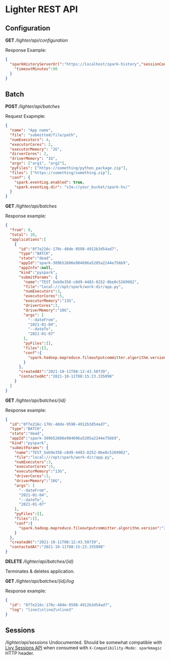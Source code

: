 # Lighter REST API

## Configuration
**GET** */lighter/api/configuration*

Response Example:
```json
{
  "sparkHistoryServerUrl":"https://localhost/spark-history","sessionConfiguration": {
    "timeoutMinutes":90
  }
}
```

## Batch
**POST** */lighter/api/batches*

Request Exapmple:
```json
{
  "name": "App name",
  "file": "submitted/file/path",
  "numExecutors": 4,
  "executorCores": 2,
  "executorMemory": "2G",
  "dirverCores": 2,
  "driverMemory": "1G",
  "args": ["arg1", "arg2"],
  "pyFiles": ["https://something/python_package.zip"],
  "files": ["https://something/something.zip"],
  "conf": {
    "spark.eventLog.enabled": true,
    "spark.eventLog.dir": "s3a://your_bucket/spark-hs/"
  }
}
```

**GET** */lighter/api/batches*

Response example:
```json
{
  "from": 0,
  "total": 20,
  "applications":[
    {
      "id":"8f7e216c-170c-48de-9598-4912b3d54ad7",
      "type":"BATCH",
      "state":"dead",
      "appId":"spark-309b52606e984696a5205a2244e756b9",
      "appInfo":null,
      "kind":"pyspark",
      "submitParams": {
        "name":"TEST_5eb9e358-c0d9-4483-8252-0be0c5269982",
        "file":"local:///opt/spark/work-dir/app.py",
        "numExecutors":3,
        "executorCores":5,
        "executorMemory":"13G",
        "driverCores":3,
        "driverMemory":"10G",
        "args": [
          "--dateFrom",
          "2021-01-04",
          "--dateTo",
          "2021-01-07"
        ],
        "pyFiles":[],
        "files":[],
        "conf":{
          "spark.hadoop.mapreduce.fileoutputcommitter.algorithm.version":"2",
        }
      },
      "createdAt":"2021-10-11T08:12:43.50739",
      "contactedAt":"2021-10-11T08:15:23.335098"
    }
  ]
}
```

**GET** */lighter/api/batches/{id}*

Response example:
```json
{
  "id":"8f7e216c-170c-48de-9598-4912b3d54ad7",
  "type":"BATCH",
  "state":"dead",
  "appId":"spark-309b52606e984696a5205a2244e756b9",
  "kind":"pyspark",
  "submitParams": {
    "name":"TEST_5eb9e358-c0d9-4483-8252-0be0c5269982",
    "file":"local:///opt/spark/work-dir/app.py",
    "numExecutors":3,
    "executorCores":5,
    "executorMemory":"13G",
    "driverCores":3,
    "driverMemory":"10G",
    "args": [
      "--dateFrom",
      "2021-01-04",
      "--dateTo",
      "2021-01-07"
    ],
    "pyFiles":[],
    "files":[],
    "conf":{
      "spark.hadoop.mapreduce.fileoutputcommitter.algorithm.version":"2",
    }
  },
  "createdAt":"2021-10-11T08:12:43.50739",
  "contactedAt":"2021-10-11T08:15:23.335098"
}
```

**DELETE** */lighter/api/batches/{id}*

Terminates & deletes application.

**GET** */lighter/api/batches/{id}/log*

Response example:
```json
{
  "id": "8f7e216c-170c-48de-9598-4912b3d54ad7",
  "log": "line1\nline2\nline3"
}
```

## Sessions

*/lighter/api/sessions*
Undocumented. Should be somewhat compatible with [Livy Sessions API](https://livy.incubator.apache.org/docs/latest/rest-api.html) when consumed with `X-Compatibility-Mode: sparkmagic` HTTP header.
